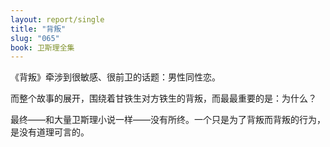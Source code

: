 ```yaml
---
layout: report/single
title: "背叛"
slug: "065"
book: 卫斯理全集
---
```

《背叛》牵涉到很敏感、很前卫的话题：男性同性恋。

而整个故事的展开，围绕着甘铁生对方铁生的背叛，而最最重要的是：为什么？

最终——和大量卫斯理小说一样——没有所终。一个只是为了背叛而背叛的行为，是没有道理可言的。
